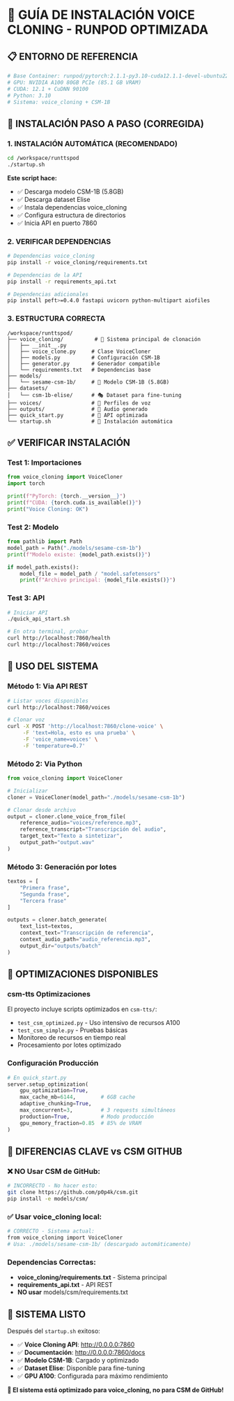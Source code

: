 # 🔧 **GUÍA DE INSTALACIÓN VOICE CLONING - RUNPOD OPTIMIZADA**

## 📋 **ENTORNO DE REFERENCIA**
```bash
# Base Container: runpod/pytorch:2.1.1-py3.10-cuda12.1.1-devel-ubuntu22.04
# GPU: NVIDIA A100 80GB PCIe (85.1 GB VRAM)
# CUDA: 12.1 + CuDNN 90100
# Python: 3.10
# Sistema: voice_cloning + CSM-1B
```

## 🚀 **INSTALACIÓN PASO A PASO (CORREGIDA)**

### **1. INSTALACIÓN AUTOMÁTICA (RECOMENDADO)**
```bash
cd /workspace/runttspod
./startup.sh
```

**Este script hace:**
- ✅ Descarga modelo CSM-1B (5.8GB) 
- ✅ Descarga dataset Elise
- ✅ Instala dependencias voice_cloning
- ✅ Configura estructura de directorios
- ✅ Inicia API en puerto 7860

### **2. VERIFICAR DEPENDENCIAS**
```bash
# Dependencias voice_cloning
pip install -r voice_cloning/requirements.txt

# Dependencias de la API
pip install -r requirements_api.txt

# Dependencias adicionales
pip install peft>=0.4.0 fastapi uvicorn python-multipart aiofiles
```

### **3. ESTRUCTURA CORRECTA**
```
/workspace/runttspod/
├── voice_cloning/          # 🎤 Sistema principal de clonación
│   ├── __init__.py
│   ├── voice_clone.py     # Clase VoiceCloner
│   ├── models.py          # Configuración CSM-1B
│   ├── generator.py       # Generador compatible
│   └── requirements.txt   # Dependencias base
├── models/
│   └── sesame-csm-1b/     # 🤖 Modelo CSM-1B (5.8GB)
├── datasets/
│   └── csm-1b-elise/      # 🎭 Dataset para fine-tuning
├── voices/                # 📢 Perfiles de voz
├── outputs/               # 💾 Audio generado
├── quick_start.py         # 🚀 API optimizada
└── startup.sh             # 🔧 Instalación automática
```

## ✅ **VERIFICAR INSTALACIÓN**

### **Test 1: Importaciones**
```python
from voice_cloning import VoiceCloner
import torch

print(f"PyTorch: {torch.__version__}")
print(f"CUDA: {torch.cuda.is_available()}")
print("Voice Cloning: OK")
```

### **Test 2: Modelo**
```python
from pathlib import Path
model_path = Path("./models/sesame-csm-1b")
print(f"Modelo existe: {model_path.exists()}")

if model_path.exists():
    model_file = model_path / "model.safetensors"
    print(f"Archivo principal: {model_file.exists()}")
```

### **Test 3: API**
```bash
# Iniciar API
./quick_api_start.sh

# En otra terminal, probar
curl http://localhost:7860/health
curl http://localhost:7860/voices
```

## 🎯 **USO DEL SISTEMA**

### **Método 1: Via API REST**
```bash
# Listar voces disponibles
curl http://localhost:7860/voices

# Clonar voz
curl -X POST 'http://localhost:7860/clone-voice' \
     -F 'text=Hola, esto es una prueba' \
     -F 'voice_name=voices' \
     -F 'temperature=0.7'
```

### **Método 2: Via Python**
```python
from voice_cloning import VoiceCloner

# Inicializar
cloner = VoiceCloner(model_path="./models/sesame-csm-1b")

# Clonar desde archivo
output = cloner.clone_voice_from_file(
    reference_audio="voices/reference.mp3",
    reference_transcript="Transcripción del audio",
    target_text="Texto a sintetizar",
    output_path="output.wav"
)
```

### **Método 3: Generación por lotes**
```python
textos = [
    "Primera frase",
    "Segunda frase", 
    "Tercera frase"
]

outputs = cloner.batch_generate(
    text_list=textos,
    context_text="Transcripción de referencia",
    context_audio_path="audio_referencia.mp3",
    output_dir="outputs/batch"
)
```

## 🔧 **OPTIMIZACIONES DISPONIBLES**

### **csm-tts Optimizaciones**
El proyecto incluye scripts optimizados en `csm-tts/`:
- `test_csm_optimized.py` - Uso intensivo de recursos A100
- `test_csm_simple.py` - Pruebas básicas
- Monitoreo de recursos en tiempo real
- Procesamiento por lotes optimizado

### **Configuración Producción**
```python
# En quick_start.py
server.setup_optimization(
    gpu_optimization=True,
    max_cache_mb=6144,        # 6GB cache
    adaptive_chunking=True,
    max_concurrent=3,         # 3 requests simultáneos
    production=True,          # Modo producción
    gpu_memory_fraction=0.85  # 85% de VRAM
)
```

## 🚨 **DIFERENCIAS CLAVE vs CSM GITHUB**

### **❌ NO Usar CSM de GitHub:**
```bash
# INCORRECTO - No hacer esto:
git clone https://github.com/p0p4k/csm.git
pip install -e models/csm/
```

### **✅ Usar voice_cloning local:**
```bash
# CORRECTO - Sistema actual:
from voice_cloning import VoiceCloner
# Usa: ./models/sesame-csm-1b/ (descargado automáticamente)
```

### **Dependencias Correctas:**
- **voice_cloning/requirements.txt** - Sistema principal
- **requirements_api.txt** - API REST
- **NO usar** models/csm/requirements.txt

## 🎉 **SISTEMA LISTO**

Después del `startup.sh` exitoso:
- ✅ **Voice Cloning API**: http://0.0.0.0:7860
- ✅ **Documentación**: http://0.0.0.0:7860/docs
- ✅ **Modelo CSM-1B**: Cargado y optimizado
- ✅ **Dataset Elise**: Disponible para fine-tuning
- ✅ **GPU A100**: Configurada para máximo rendimiento

**🚀 El sistema está optimizado para voice_cloning, no para CSM de GitHub!** 